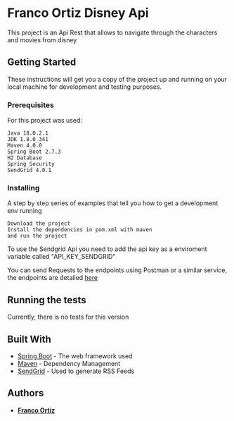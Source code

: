 # Franco Ortiz Disney Api

This project is an Api Rest that allows to navigate through the characters and movies from disney

## Getting Started

These instructions will get you a copy of the project up and running on your local machine for development and testing purposes.


### Prerequisites
<!---
What things you need to install the software and how to install them
-->
For this project was used:

```
Java 18.0.2.1
JDK 1.8.0_341
Maven 4.0.0
Spring Boot 2.7.3  
H2 Database
Spring Security
SendGrid 4.0.1

```

### Installing

A step by step series of examples that tell you how to get a development env running

```
Download the project
Install the dependencies in pom.xml with maven
and run the project
```  
To use the Sendgrid Api you need to add the api key as a enviroment variable called "API_KEY_SENDGRID"
<!---
End with an example of getting some data out of the system or using it for a little demo
-->
You can send Requests to the endpoints using Postman or a similar service, 
the endpoints are detailed [here](https://documenter.getpostman.com/view/16082081/2s7YmuhjVv)

## Running the tests

Currently, there is no tests for this version

<!---
### Break down into end-to-end tests

Explain what these tests test and why

```
Give an example
```

### And coding style tests

Explain what these tests test and why

```
Give an example
```
-->
<!---
## Deployment

Add additional notes about how to deploy this on a live system
-->
## Built With

* [Spring Boot](https://start.spring.io) - The web framework used
* [Maven](https://maven.apache.org/) - Dependency Management
* [SendGrid](https://app.sendgrid.com) - Used to generate RSS Feeds
<!---
## Contributing

Please read [CONTRIBUTING.md](https://gist.github.com/PurpleBooth/b24679402957c63ec426) for details on our code of conduct, and the process for submitting pull requests to us.

## Versioning

We use [SemVer](http://semver.org/) for versioning. For the versions available, see the [tags on this repository](https://github.com/your/project/tags).
-->
## Authors

* [**Franco Ortiz**](https://github.com/Francortiz-137)

<!---
## License

This project is licensed under the MIT License - see the [LICENSE.md](LICENSE.md) file for details

## Acknowledgments

* Hat tip to anyone whose code was used
* Inspiration
* etc
-->
